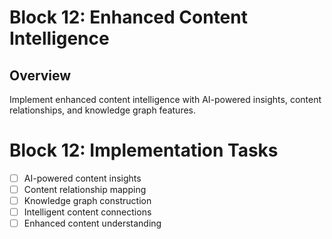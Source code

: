 # Block 12: Enhanced Content Intelligence

## Overview
Implement enhanced content intelligence with AI-powered insights, content relationships, and knowledge graph features.

# Block 12: Implementation Tasks
- [ ] AI-powered content insights
- [ ] Content relationship mapping
- [ ] Knowledge graph construction
- [ ] Intelligent content connections
- [ ] Enhanced content understanding